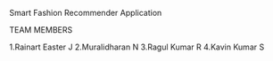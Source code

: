 Smart Fashion Recommender Application

TEAM MEMBERS

1.Rainart Easter J
2.Muralidharan N
3.Ragul Kumar R
4.Kavin Kumar S
